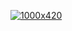[![1000x420](https://user-images.githubusercontent.com/438920/84861219-66036b00-b025-11ea-956b-0b5e009e0d78.gif "Fatih Arslan")](https://github.com/fatih)


